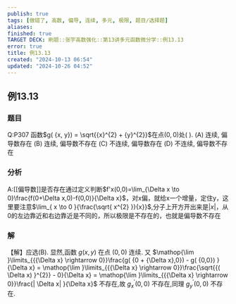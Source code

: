 ```yaml
---
publish: true
tags: [做错了, 高数, 偏导, 连续, 多元, 极限, 题目/选择题]
aliases: 
finished: true
TARGET DECK: 刷题::张宇高数强化::第13讲多元函数微分学::例13.13
error: true
title: 例13.13
created: "2024-10-13 06:54"
updated: "2024-10-26 04:52"
---
```

## 例13.13
### 题目
Q:P307 函数$g( {x, y}) = \sqrt{{x}^{2} + {y}^{2}}$在点$( {0,0})$处( ).
(A) 连续, 偏导数存在 
(B) 连续, 偏导数不存在
(C) 不连续, 偏导数存在 
(D) 不连续, 偏导数不存在
### 分析
A:[[偏导数]]是否存在通过定义判断$f'x(0,0)=\lim_{\Delta x \to 0}\frac{f(0+\Delta x,0)-f(0,0)}{\Delta x}$，对x偏，就给x一个增量，定住y，这里要注意$\lim_{ x \to 0 }{\frac{\sqrt{ x^{2} }}{x}}$,分子上开方开出来是$|x|$，从0的左边靠近和右边靠近是不同的，所以极限是不存在的，也就是偏导数不存在
### 解
【解】应选(B).
显然,函数 $g( {x, y})$ 在点 $( {0,0})$ 连续. 又 $\mathop{\lim }\limits_{{{\Delta x} \rightarrow 0}}\frac{g( {0 + {\Delta x},0}) - g( {0,0}) }{\Delta x} = \mathop{\lim }\limits_{{{\Delta x} \rightarrow 0}}\frac{\sqrt{{( \Delta x) }^{2}} - 0}{\Delta x} = \mathop{\lim }\limits_{{{\Delta x} \rightarrow 0}}\frac{| \Delta x| }{\Delta x}$ 不存在,故
${g}_{x}^{\prime }( {0,0})$ 不存在,同理 ${g}_{y}^{\prime }( {0,0})$ 不存在.

